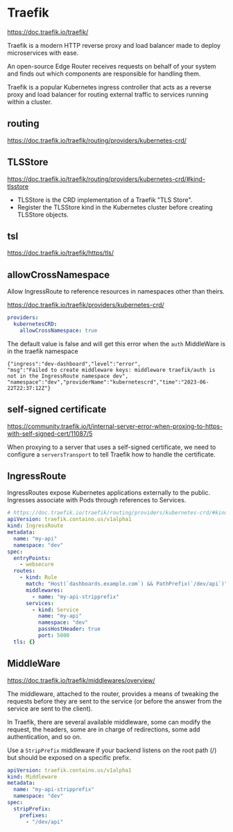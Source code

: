 # Traefik

https://doc.traefik.io/traefik/

Traefik is a modern HTTP reverse proxy and load balancer made to deploy microservices with ease.

An open-source Edge Router receives requests on behalf of your system and finds out which components are responsible for handling them.

Traefik is a popular Kubernetes ingress controller that acts as a reverse proxy and load balancer for routing external traffic to services running within a cluster.

## routing
https://doc.traefik.io/traefik/routing/providers/kubernetes-crd/

## TLSStore
https://doc.traefik.io/traefik/routing/providers/kubernetes-crd/#kind-tlsstore
- TLSStore is the CRD implementation of a Traefik "TLS Store".
- Register the TLSStore kind in the Kubernetes cluster before creating TLSStore objects.

## tsl
https://doc.traefik.io/traefik/https/tls/

## allowCrossNamespace
Allow IngressRoute to reference resources in namespaces other than theirs.

https://doc.traefik.io/traefik/providers/kubernetes-crd/
```yaml
providers:
  kubernetesCRD:
    allowCrossNamespace: true
```

The default value is false and will get this error when the `auth` MiddleWare is in the traefik namespace
```
{"ingress":"dev-dashboard","level":"error",
"msg":"Failed to create middleware keys: middleware traefik/auth is not in the IngressRoute namespace dev",
"namespace":"dev","providerName":"kubernetescrd","time":"2023-06-22T22:37:12Z"}
```

## self-signed certificate
https://community.traefik.io/t/internal-server-error-when-proxing-to-https-with-self-signed-cert/11087/5

When proxying to a server that uses a self-signed certificate, we need to configure a `serversTransport` to tell Traefik how to handle the certificate. 

## IngressRoute
IngressRoutes expose Kubernetes applications externally to the public. Ingresses associate with Pods through references to Services.
```yaml
# https://doc.traefik.io/traefik/routing/providers/kubernetes-crd/#kind-ingressroute
apiVersion: traefik.containo.us/v1alpha1
kind: IngressRoute
metadata:
  name: "my-api"
  namespace: "dev"
spec:
  entryPoints:
    - websecure
  routes:
    - kind: Rule
      match: "Host(`dashboards.example.com`) && PathPrefix(`/dev/api`)"
      middlewares:
        - name: "my-api-stripprefix"
      services:
        - kind: Service
          name: "my-api"
          namespace: "dev"
          passHostHeader: true
          port: 5000
  tls: {}
```

## MiddleWare
https://doc.traefik.io/traefik/middlewares/overview/

The middleware, attached to the router, provides a means of tweaking the requests before they are sent to the service (or before the answer from the service are sent to the client).

In Traefik, there are several available middleware, some can modify the request, the headers, some are in charge of redirections, some add authentication, and so on.

Use a `StripPrefix` middleware if your backend listens on the root path (/) but should be exposed on a specific prefix.

```yaml
apiVersion: traefik.containo.us/v1alpha1
kind: Middleware
metadata:
  name: "my-api-stripprefix"
  namespace: "dev"
spec:
  stripPrefix:
    prefixes:
      - "/dev/api"
```
